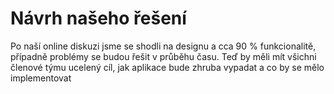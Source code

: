 # Návrh našeho řešení
Po naší online diskuzi jsme se shodli na designu a cca 90 % funkcionalitě, případně problémy se budou řešit v průběhu času.
Teď by měli mít všichni členové týmu ucelený cíl, jak aplikace bude zhruba vypadat a co by se mělo implementovat